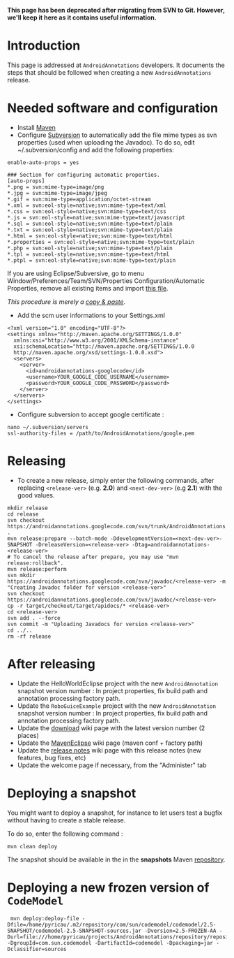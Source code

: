 **This page has been deprecated after migrating from SVN to Git. However, we'll keep it here as it contains useful information.**


# Introduction #

This page is addressed at `AndroidAnnotations` developers. It documents the steps that should be followed when creating a new `AndroidAnnotations` release.

# Needed software and configuration #

  * Install [Maven](http://maven.apache.org/download.html)
  * Configure [Subversion](http://subversion.apache.org) to automatically add the file mime types as svn properties (used when uploading the Javadoc). To do so, edit ~/.subversion/config and add the following properties:
```
enable-auto-props = yes

### Section for configuring automatic properties.
[auto-props]
*.png = svn:mime-type=image/png
*.jpg = svn:mime-type=image/jpeg
*.gif = svn:mime-type=application/octet-stream
*.xml = svn:eol-style=native;svn:mime-type=text/xml
*.css = svn:eol-style=native;svn:mime-type=text/css
*.js = svn:eol-style=native;svn:mime-type=text/javascript
*.sql = svn:eol-style=native;svn:mime-type=text/plain
*.txt = svn:eol-style=native;svn:mime-type=text/plain
*.html = svn:eol-style=native;svn:mime-type=text/html
*.properties = svn:eol-style=native;svn:mime-type=text/plain
*.php = svn:eol-style=native;svn:mime-type=text/plain
*.tpl = svn:eol-style=native;svn:mime-type=text/html
*.ptpl = svn:eol-style=native;svn:mime-type=text/plain
```

If you are using Eclipse/Subversive, go to menu Window/Preferences/Team/SVN/Properties Configuration/Automatic Properties, remove all existing items and import [this file](http://acra.googlecode.com/svn/wiki/files/svn-mimetypes.conf).

_This procedure is merely a [copy & paste](http://code.google.com/p/maven-googlecode-plugin/wiki/MavenSiteDeployOnSVN)._

  * Add the scm user informations to your Settings.xml
```
<?xml version="1.0" encoding="UTF-8"?>
<settings xmlns="http://maven.apache.org/SETTINGS/1.0.0"
  xmlns:xsi="http://www.w3.org/2001/XMLSchema-instance"
  xsi:schemaLocation="http://maven.apache.org/SETTINGS/1.0.0
  http://maven.apache.org/xsd/settings-1.0.0.xsd">
  <servers>
    <server>
      <id>androidannotations-googlecode</id>
      <username>YOUR_GOOGLE_CODE_USERNAME</username>
      <password>YOUR_GOOGLE_CODE_PASSWORD</password>
    </server>
  </servers>
</settings>
```

  * Configure subversion to accept google certificate :

```
nano ~/.subversion/servers
ssl-authority-files = /path/to/AndroidAnnotations/google.pem
```

# Releasing #

  * To create a new release, simply enter the following commands, after replacing `<release-ver>` (e.g. **2.0**) and `<next-dev-ver>` (e.g **2.1**) with the good values.
```
mkdir release
cd release
svn checkout https://androidannotations.googlecode.com/svn/trunk/AndroidAnnotations .
mvn release:prepare --batch-mode -DdevelopmentVersion=<next-dev-ver>-SNAPSHOT -DreleaseVersion=<release-ver> -Dtag=androidannotations-<release-ver>
# To cancel the release after prepare, you may use "mvn release:rollback".
mvn release:perform
svn mkdir https://androidannotations.googlecode.com/svn/javadoc/<release-ver> -m "Creating Javadoc folder for version <release-ver>"
svn checkout https://androidannotations.googlecode.com/svn/javadoc/<release-ver>
cp -r target/checkout/target/apidocs/* <release-ver>
cd <release-ver>
svn add . --force
svn commit -m "Uploading Javadocs for version <release-ver>"
cd ../..
rm -rf release
```

# After releasing #

  * Update the HelloWorldEclipse project with the new `AndroidAnnotation` snapshot version number : In project properties, fix build path and annotation processing factory path.
  * Update the `RoboGuiceExample` project with the new `AndroidAnnotation` snapshot version number : In project properties, fix build path and annotation processing factory path.
  * Update the [download](Download.md) wiki page with the latest version number (2 places)
  * Update the [MavenEclipse](MavenEclipse.md) wiki page (maven conf + factory path)
  * Update the [release notes](ReleaseNotes.md) wiki page with this release notes (new features, bug fixes, etc)
  * Update the welcome page if necessary, from the "Administer" tab

# Deploying a snapshot #

You might want to deploy a snapshot, for instance to let users test a bugfix without having to create a stable release.

To do so, enter the following command :
```
mvn clean deploy
```

The snapshot should be available in the in the **snapshots** Maven [repository](http://androidannotations.googlecode.com/svn/repository/snapshots/com/googlecode/androidannotations/androidannotations/).

# Deploying a new frozen version of `CodeModel` #
```
 mvn deploy:deploy-file -Dfile=/home/pyricau/.m2/repository/com/sun/codemodel/codemodel/2.5-SNAPSHOT/codemodel-2.5-SNAPSHOT-sources.jar -Dversion=2.5-FROZEN-AA -Durl=file:///home/pyricau/projects/AndroidAnnotations/repository/repository/snapshots -DgroupId=com.sun.codemodel -DartifactId=codemodel -Dpackaging=jar -Dclassifier=sources
```